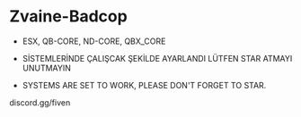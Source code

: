 # Zvaine-Badcop
- ESX, QB-CORE, ND-CORE, QBX_CORE


- SİSTEMLERİNDE ÇALIŞCAK ŞEKİLDE AYARLANDI LÜTFEN STAR ATMAYI UNUTMAYIN
- SYSTEMS ARE SET TO WORK, PLEASE DON'T FORGET TO STAR.

discord.gg/fiven
